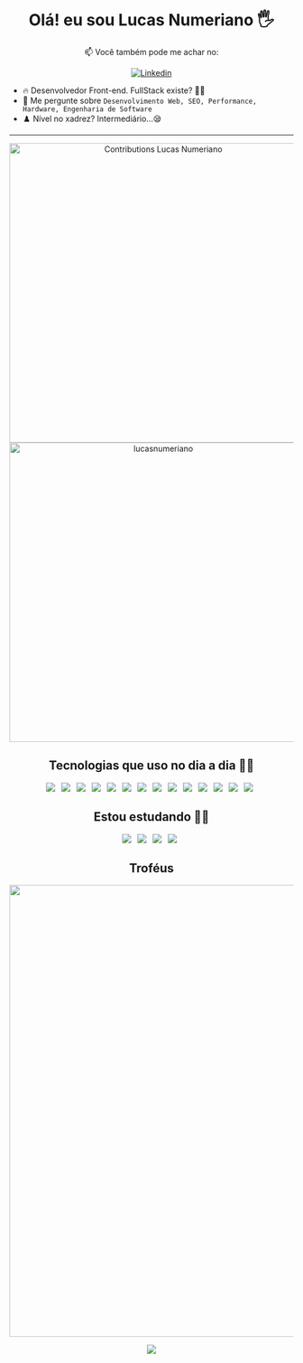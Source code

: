 <h1 align="center">Olá! eu sou Lucas Numeriano 🖐️</h1>
<div align="center">
  
📫 Você também pode me achar no: 

[![Linkedin](https://img.shields.io/badge/LinkedIn-0077B5?style=for-the-badge&logo=linkedin&logoColor=white)](https://www.linkedin.com/in/lucasnumeriano/) 

</div>

<ul>
  <li>🔥 Desenvolvedor Front-end. FullStack existe? 🤔😧</li>
  <li>💬 Me pergunte sobre <code>Desenvolvimento Web, SEO, Performance, Hardware, Engenharia de Software</code></li>
  <li>♟️ Nível no xadrez? Intermediário...😪</li>
</ul>

---

<p align="center">
  <img width=530em src="https://streak-stats.demolab.com?user=lucasnumeriano&border_radius=5&locale=pt_BR&date_format=j%2Fn%5B%2FY%5D&theme=transparent" alt="Contributions Lucas Numeriano">
  <img width="530em" src="https://github-readme-stats.vercel.app/api?username=lucasnumeriano&show_icons=true&theme=transparent&count_private=true" alt= lucasnumeriano stats"/>
</p>

<div align="center">
  
## Tecnologias que uso no dia a dia 🧑‍💻
  
  ![](https://img.shields.io/badge/HTML5-E34F26?style=for-the-badge&logo=html5&logoColor=white)&ensp;
  ![](https://img.shields.io/badge/CSS3-1572B6?style=for-the-badge&logo=css3&logoColor=white)&ensp;
  ![](https://img.shields.io/badge/Sass-F00F7F?style=for-the-badge&logo=Sass&logoColor=FFFFFF)&ensp;
  ![](https://img.shields.io/badge/JavaScript-F7DF1E?style=for-the-badge&logo=javascript&logoColor=black)&ensp;
  ![](https://img.shields.io/badge/WebPack-FFFFFF?style=for-the-badge&logo=WebPack&logoColor=cyan)&ensp;
  ![](https://img.shields.io/badge/Babel-B00000?style=for-the-badge&logo=Babel&logoColor=white)&ensp;
  ![](https://img.shields.io/badge/Bootstrap-655EEB?style=for-the-badge&logo=Bootstrap&logoColor=FFFFFF)&ensp;
  ![](https://img.shields.io/badge/React-1E1E1E?style=for-the-badge&logo=React&logoColor=cyan)&ensp;
  ![](https://img.shields.io/badge/Node.js-43853D?style=for-the-badge&logo=node.js&logoColor=white)&ensp;
  ![](https://img.shields.io/badge/Git-F05032?style=for-the-badge&logo=git&logoColor=white)&ensp;
  ![](https://img.shields.io/badge/GitHub-181717?style=for-the-badge&logo=github&logoColor=white)&ensp;
  ![](https://img.shields.io/badge/Figma-FA0072?style=for-the-badge&logo=Figma&logoColor=FFFFFF)&ensp;
  ![](https://img.shields.io/badge/-VS%20Code-2c2c32?style=for-the-badge&logo=visual-studio-code&logoColor=007ACC)&ensp;
  ![](https://img.shields.io/badge/Microsoft-666666?style=for-the-badge&logo=microsoft&logoColor=white)&ensp;

</div>  

<div align="center">

## Estou estudando 👨‍🎓

![](https://img.shields.io/badge/Next.js-1E1E1E?style=for-the-badge&logo=Next.js&logoColor=#fff)&ensp;
![](https://img.shields.io/badge/Adonis-white?style=for-the-badge&logo=Adonisjs&logoColor=purple)&ensp;
![](https://img.shields.io/badge/Typescript-0000FF?style=for-the-badge&logo=Typescript&logoColor=white)&ensp;
![](https://img.shields.io/badge/MySQL-blue?style=for-the-badge&logo=MySQL&logoColor=yellow)&ensp;

</div>

<div align="center">

## Troféus

<img width=800 src="https://github-profile-trophy.vercel.app/?username=lucasnumeriano&theme=darkhub&margin-w=3&margin-h=15"/>

</div>

<p align="center">
  <img src="https://capsule-render.vercel.app/api?type=waving&color=gradient&height=65&section=footer"/>
</p>
